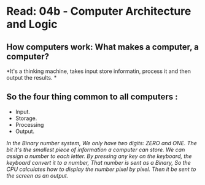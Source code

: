 # Read: 04b - Computer Architecture and Logic
## How computers work: What makes a computer, a computer?
*It's a thinking machine, takes input store informatin, process it and then output the results. *

## So the four thing common to all computers :
- Input.
- Storage.
- Processing
- Output.

*In the Binary number system, We only have two digits: ZERO and ONE.*
*The bit it's the smallest piece of information a computer can store.*
*We can assign a number to each letter.*
*By pressing any key on the keyboard, the keyboard convert it to a number, That number is sent as a Binary, So the CPU calculates how to display the number pixel by pixel. Then it be sent to the screen as an output.*
